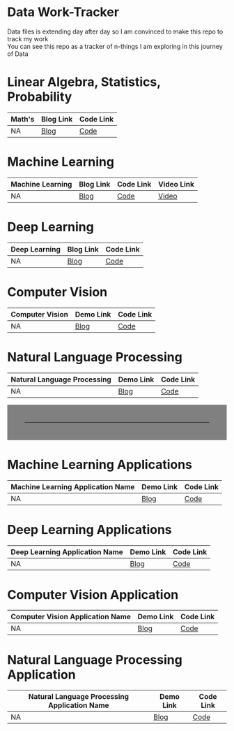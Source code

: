 # Data Work-Tracker
Data files is extending day after day so I am convinced to make this repo to track my work <br>
You can see this repo as a tracker of n-things I am exploring in this journey of Data


# Linear Algebra, Statistics, Probability

| Math's                                                                | Blog Link                                                                                                               | Code Link                                                                          |
|--------------------------------------------------------------------------------|------------------------------------------------------------------------------------------------------------------------|-----------------------------------------------------------------------------------|
| NA                                            | [Blog]()                                | [Code](link)   |



# Machine Learning 

| Machine Learning  | Blog Link        | Code Link     | Video Link   |
|-------------------|------------------|---------------|--------------|
| NA                             | [Blog]()              | [Code](link) | [Video](Link)


# Deep Learning

| Deep Learning                                                                | Blog Link                                                                                                               | Code Link                                                                          |
|--------------------------------------------------------------------------------|------------------------------------------------------------------------------------------------------------------------|-----------------------------------------------------------------------------------|
| NA                                           | [Blog]()                                | [Code](link)   |

# Computer Vision

| Computer Vision                                                                | Demo Link                                                                                                               | Code Link                                                                          |
|--------------------------------------------------------------------------------|------------------------------------------------------------------------------------------------------------------------|-----------------------------------------------------------------------------------|
| NA                                           | [Blog]()                                | [Code](link)   |


# Natural Language Processing

| Natural Language Processing                                                                | Demo Link                                                                                                               | Code Link                                                                          |
|--------------------------------------------------------------------------------|------------------------------------------------------------------------------------------------------------------------|-----------------------------------------------------------------------------------|
| NA                                           | [Blog]()                                | [Code](link)   |



<hr style="border:40px solid gray"> </hr>


# Machine Learning Applications

| Machine Learning Application Name                                                                  | Demo Link                                                                                                              | Code Link                                                                          |
|--------------------------------------------------------------------------------|------------------------------------------------------------------------------------------------------------------------|-----------------------------------------------------------------------------------|
| NA                                            | [Blog]()                                | [Code](link)   |


# Deep Learning Applications

| Deep Learning Application Name                                                                 | Demo Link                                                                                                               | Code Link                                                                          |
|--------------------------------------------------------------------------------|------------------------------------------------------------------------------------------------------------------------|-----------------------------------------------------------------------------------|
| NA                                           | [Blog]()                                | [Code](link)   |

# Computer Vision Application

| Computer Vision Application Name                                                                 | Demo Link                                                                                                               | Code Link                                                                          |
|--------------------------------------------------------------------------------|------------------------------------------------------------------------------------------------------------------------|-----------------------------------------------------------------------------------|
| NA                                           | [Blog]()                                | [Code](link)   |


# Natural Language Processing Application

| Natural Language Processing Application Name                                                                 | Demo Link                                                                                                               | Code Link                                                                          |
|--------------------------------------------------------------------------------|------------------------------------------------------------------------------------------------------------------------|-----------------------------------------------------------------------------------|
| NA                                           | [Blog]()                                | [Code](link)   |

